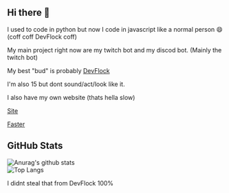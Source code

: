 ## Hi there :wave:

I used to code in python but now I code in javascript like a normal person 😄 (coff coff DevFlock coff)

My main project right now are my twitch bot and my discod bot. (Mainly the twitch bot)

My best "bud" is probably [DevFlock](https://github.com/DevFlock)

I'm also 15 but dont sound/act/look like it.

I also have my own website (thats hella slow)

[Site](https://airplanegobrr.tk)

[Faster](http://72.219.69.45:2052/)


## GitHub Stats 
![Anurag's github stats](https://github-readme-stats.vercel.app/api?username=AirplaneGoBrr&show_icons=true&theme=dark)<br>
![Top Langs](https://github-readme-stats.vercel.app/api/top-langs/?username=AirplaneGoBrr&theme=dark)

I didnt steal that from DevFlock 100%
